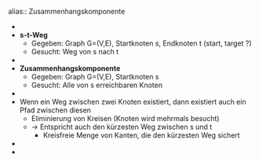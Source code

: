 alias:: Zusammenhangskomponente

-
- **s-t-Weg**
	- Gegeben: Graph G=(V,E), Startknoten s, Endknoten t (start, target ?)
	- Gesucht: Weg von s nach t
-
- **Zusammenhangskomponente**
	- Gegeben: Graph G=(V,E), Startknoten s
	- Gesucht: Alle von s erreichbaren Knoten
-
- Wenn ein Weg zwischen zwei Knoten existiert, dann existiert auch ein Pfad zwischen diesen
	- Eliminierung von Kreisen (Knoten wird mehrmals besucht)
	- -> Entspricht auch den kürzesten Weg zwischen s und t
		- Kreisfreie Menge von Kanten, die den kürzesten Weg sichert
-
-